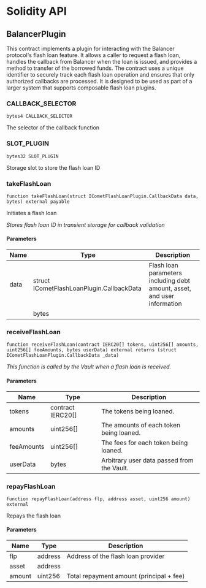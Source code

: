 # Solidity API

## BalancerPlugin

This contract implements a plugin for interacting with the Balancer protocol's flash loan feature. It allows a caller to request
a flash loan, handles the callback from Balancer when the loan is issued, and provides a method to transfer of the borrowed funds.
The contract uses a unique identifier to securely track each flash loan operation and ensures that only authorized callbacks are
processed. It is designed to be used as part of a larger system that supports composable flash loan plugins.

### CALLBACK_SELECTOR

```solidity
bytes4 CALLBACK_SELECTOR
```

The selector of the callback function

### SLOT_PLUGIN

```solidity
bytes32 SLOT_PLUGIN
```

Storage slot to store the flash loan ID

### takeFlashLoan

```solidity
function takeFlashLoan(struct ICometFlashLoanPlugin.CallbackData data, bytes) external payable
```

Initiates a flash loan

_Stores flash loan ID in transient storage for callback validation_

#### Parameters

| Name | Type                                      | Description                                                              |
| ---- | ----------------------------------------- | ------------------------------------------------------------------------ |
| data | struct ICometFlashLoanPlugin.CallbackData | Flash loan parameters including debt amount, asset, and user information |
|      | bytes                                     |                                                                          |

### receiveFlashLoan

```solidity
function receiveFlashLoan(contract IERC20[] tokens, uint256[] amounts, uint256[] feeAmounts, bytes userData) external returns (struct ICometFlashLoanPlugin.CallbackData _data)
```

_This function is called by the Vault when a flash loan is received._

#### Parameters

| Name       | Type              | Description                                |
| ---------- | ----------------- | ------------------------------------------ |
| tokens     | contract IERC20[] | The tokens being loaned.                   |
| amounts    | uint256[]         | The amounts of each token being loaned.    |
| feeAmounts | uint256[]         | The fees for each token being loaned.      |
| userData   | bytes             | Arbitrary user data passed from the Vault. |

### repayFlashLoan

```solidity
function repayFlashLoan(address flp, address asset, uint256 amount) external
```

Repays the flash loan

#### Parameters

| Name   | Type    | Description                              |
| ------ | ------- | ---------------------------------------- |
| flp    | address | Address of the flash loan provider       |
| asset  | address |                                          |
| amount | uint256 | Total repayment amount (principal + fee) |
